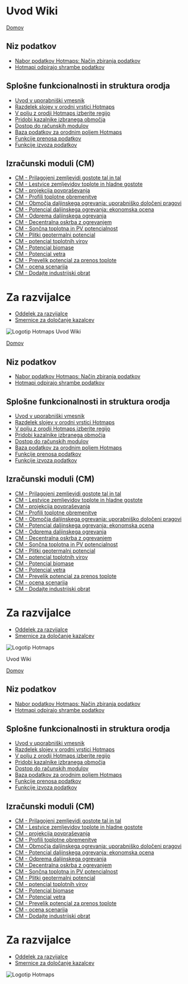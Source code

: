 <h1> Uvod Wiki </h1><p> <a href="Home">Domov</a> </p><h2> Niz podatkov </h2><ul><li> <a href="en-Hotmaps-data-set-method-of-data-collection">Nabor podatkov Hotmaps: Način zbiranja podatkov</a> </li><li> <a href="en-Hotmaps-open-data-repositories">Hotmapi odpirajo shrambe podatkov</a> </li></ul><h2> Splošne funkcionalnosti in struktura orodja </h2><ul><li> <a href="en-Introduction-to-user-interface">Uvod v uporabniški vmesnik</a> </li><li> <a href="en-Layers-section-in-the-Hotmaps-toolbox">Razdelek slojev v orodni vrstici Hotmaps</a> </li><li> <a href="en-Select-a-region-in-the-Hotmaps-toolbox">V polju z orodji Hotmaps izberite regijo</a> </li><li> <a href="en-Retrieve-indicators-of-a-selected-area">Pridobi kazalnike izbranega območja</a> </li><li> <a href="en-Access-to-calculation-modules">Dostop do računskih modulov</a> </li><li> <a href="en-Database-behind-the-Hotmaps-toolbox">Baza podatkov za orodnim poljem Hotmaps</a> </li><li> <a href="en-Data-upload-functionalities">Funkcije prenosa podatkov</a> </li><li> <a href="en-Data-export-functionalities">Funkcije izvoza podatkov</a> </li></ul><h2> Izračunski moduli (CM) </h2><ul><li> <a href="en-CM-Customized-heat-and-floor-area-density-maps">CM - Prilagojeni zemljevidi gostote tal in tal</a> </li><li> <a href="en-CM-Scale-heat-and-cool-density-maps">CM - Lestvice zemljevidov toplote in hladne gostote</a> </li><li> <a href="en-CM-Demand-projection">CM - projekcija povpraševanja</a> </li><li> <a href="en-CM-Heat-load-profiles">CM - Profili toplotne obremenitve</a> </li><li> <a href="en-CM-District-heating-potential-areas-user-defined-thresholds">CM - Območja daljinskega ogrevanja: uporabniško določeni pragovi</a> </li><li> <a href="en-CM-District-heating-potential-economic-assessment">CM - Potencial daljinskega ogrevanja: ekonomska ocena</a> </li><li> <a href="en-CM-District-heating-supply-dispatch">CM - Odprema daljinskega ogrevanja</a> </li><li> <a href="en-CM-Decentral-heating-supply">CM - Decentralna oskrba z ogrevanjem</a> </li><li> <a href="en-CM-Solar-thermal-and-PV-potential">CM - Sončna toplotna in PV potencialnost</a> </li><li> <a href="en-CM-Shallow-geothermal-potential">CM - Plitki geotermalni potencial</a> </li><li> <a href="en-CM-Heat-source-potential">CM - potencial toplotnih virov</a> </li><li> <a href="en-CM-Biomass-potential">CM - Potencial biomase</a> </li><li> <a href="en-CM-Wind-potential">CM - Potencial vetra</a> </li><li> <a href="en-CM-Excess-heat-transport-potential">CM - Prevelik potencial za prenos toplote</a> </li><li> <a href="en-CM-Scenario-assessment">CM - ocena scenarija</a> </li><li> <a href="en-CM-Add-industry-plant">CM - Dodajte industrijski obrat</a> </li></ul><h1> Za razvijalce </h1><ul><li> <a href="en-Developers">Oddelek za razvijalce</a> </li><li> <a href="en-Guidelines-for-defining-indicators">Smernice za določanje kazalcev</a> </li></ul><p><img alt="Logotip Hotmaps" src="https://www.hotmaps-project.eu/wp-content/uploads/2017/02/logo.svg"/></p1> Uvod Wiki </h1><p> <a href="Home">Domov</a> </p><h2> Niz podatkov </h2><ul><li> <a href="en-Hotmaps-data-set-method-of-data-collection">Nabor podatkov Hotmaps: Način zbiranja podatkov</a> </li><li> <a href="en-Hotmaps-open-data-repositories">Hotmapi odpirajo shrambe podatkov</a> </li></ul><h2> Splošne funkcionalnosti in struktura orodja </h2><ul><li> <a href="en-Introduction-to-user-interface">Uvod v uporabniški vmesnik</a> </li><li> <a href="en-Layers-section-in-the-Hotmaps-toolbox">Razdelek slojev v orodni vrstici Hotmaps</a> </li><li> <a href="en-Select-a-region-in-the-Hotmaps-toolbox">V polju z orodji Hotmaps izberite regijo</a> </li><li> <a href="en-Retrieve-indicators-of-a-selected-area">Pridobi kazalnike izbranega območja</a> </li><li> <a href="en-Access-to-calculation-modules">Dostop do računskih modulov</a> </li><li> <a href="en-Database-behind-the-Hotmaps-toolbox">Baza podatkov za orodnim poljem Hotmaps</a> </li><li> <a href="en-Data-upload-functionalities">Funkcije prenosa podatkov</a> </li><li> <a href="en-Data-export-functionalities">Funkcije izvoza podatkov</a> </li></ul><h2> Izračunski moduli (CM) </h2><ul><li> <a href="en-CM-Customized-heat-and-floor-area-density-maps">CM - Prilagojeni zemljevidi gostote tal in tal</a> </li><li> <a href="en-CM-Scale-heat-and-cool-density-maps">CM - Lestvice zemljevidov toplote in hladne gostote</a> </li><li> <a href="en-CM-Demand-projection">CM - projekcija povpraševanja</a> </li><li> <a href="en-CM-Heat-load-profiles">CM - Profili toplotne obremenitve</a> </li><li> <a href="en-CM-District-heating-potential-areas-user-defined-thresholds">CM - Območja daljinskega ogrevanja: uporabniško določeni pragovi</a> </li><li> <a href="en-CM-District-heating-potential-economic-assessment">CM - Potencial daljinskega ogrevanja: ekonomska ocena</a> </li><li> <a href="en-CM-District-heating-supply-dispatch">CM - Odprema daljinskega ogrevanja</a> </li><li> <a href="en-CM-Decentral-heating-supply">CM - Decentralna oskrba z ogrevanjem</a> </li><li> <a href="en-CM-Solar-thermal-and-PV-potential">CM - Sončna toplotna in PV potencialnost</a> </li><li> <a href="en-CM-Shallow-geothermal-potential">CM - Plitki geotermalni potencial</a> </li><li> <a href="en-CM-Heat-source-potential">CM - potencial toplotnih virov</a> </li><li> <a href="en-CM-Biomass-potential">CM - Potencial biomase</a> </li><li> <a href="en-CM-Wind-potential">CM - Potencial vetra</a> </li><li> <a href="en-CM-Excess-heat-transport-potential">CM - Prevelik potencial za prenos toplote</a> </li><li> <a href="en-CM-Scenario-assessment">CM - ocena scenarija</a> </li><li> <a href="en-CM-Add-industry-plant">CM - Dodajte industrijski obrat</a> </li></ul><h1> Za razvijalce </h1><ul><li> <a href="en-Developers">Oddelek za razvijalce</a> </li><li> <a href="en-Guidelines-for-defining-indicators">Smernice za določanje kazalcev</a> </li></ul><p><img alt="Logotip Hotmaps" src="https://www.hotmaps-project.eu/wp-content/uploads/2017/02/logo.svg"/></p> Uvod Wiki </h1><p> <a href="Home">Domov</a> </p><h2> Niz podatkov </h2><ul><li> <a href="en-Hotmaps-data-set-method-of-data-collection">Nabor podatkov Hotmaps: Način zbiranja podatkov</a> </li><li> <a href="en-Hotmaps-open-data-repositories">Hotmapi odpirajo shrambe podatkov</a> </li></ul><h2> Splošne funkcionalnosti in struktura orodja </h2><ul><li> <a href="en-Introduction-to-user-interface">Uvod v uporabniški vmesnik</a> </li><li> <a href="en-Layers-section-in-the-Hotmaps-toolbox">Razdelek slojev v orodni vrstici Hotmaps</a> </li><li> <a href="en-Select-a-region-in-the-Hotmaps-toolbox">V polju z orodji Hotmaps izberite regijo</a> </li><li> <a href="en-Retrieve-indicators-of-a-selected-area">Pridobi kazalnike izbranega območja</a> </li><li> <a href="en-Access-to-calculation-modules">Dostop do računskih modulov</a> </li><li> <a href="en-Database-behind-the-Hotmaps-toolbox">Baza podatkov za orodnim poljem Hotmaps</a> </li><li> <a href="en-Data-upload-functionalities">Funkcije prenosa podatkov</a> </li><li> <a href="en-Data-export-functionalities">Funkcije izvoza podatkov</a> </li></ul><h2> Izračunski moduli (CM) </h2><ul><li> <a href="en-CM-Customized-heat-and-floor-area-density-maps">CM - Prilagojeni zemljevidi gostote tal in tal</a> </li><li> <a href="en-CM-Scale-heat-and-cool-density-maps">CM - Lestvice zemljevidov toplote in hladne gostote</a> </li><li> <a href="en-CM-Demand-projection">CM - projekcija povpraševanja</a> </li><li> <a href="en-CM-Heat-load-profiles">CM - Profili toplotne obremenitve</a> </li><li> <a href="en-CM-District-heating-potential-areas-user-defined-thresholds">CM - Območja daljinskega ogrevanja: uporabniško določeni pragovi</a> </li><li> <a href="en-CM-District-heating-potential-economic-assessment">CM - Potencial daljinskega ogrevanja: ekonomska ocena</a> </li><li> <a href="en-CM-District-heating-supply-dispatch">CM - Odprema daljinskega ogrevanja</a> </li><li> <a href="en-CM-Decentral-heating-supply">CM - Decentralna oskrba z ogrevanjem</a> </li><li> <a href="en-CM-Solar-thermal-and-PV-potential">CM - Sončna toplotna in PV potencialnost</a> </li><li> <a href="en-CM-Shallow-geothermal-potential">CM - Plitki geotermalni potencial</a> </li><li> <a href="en-CM-Heat-source-potential">CM - potencial toplotnih virov</a> </li><li> <a href="en-CM-Biomass-potential">CM - Potencial biomase</a> </li><li> <a href="en-CM-Wind-potential">CM - Potencial vetra</a> </li><li> <a href="en-CM-Excess-heat-transport-potential">CM - Prevelik potencial za prenos toplote</a> </li><li> <a href="en-CM-Scenario-assessment">CM - ocena scenarija</a> </li><li> <a href="en-CM-Add-industry-plant">CM - Dodajte industrijski obrat</a> </li></ul><h1> Za razvijalce </h1><ul><li> <a href="en-Developers">Oddelek za razvijalce</a> </li><li> <a href="en-Guidelines-for-defining-indicators">Smernice za določanje kazalcev</a> </li></ul><p><img alt="Logotip Hotmaps" src="https://www.hotmaps-project.eu/wp-content/uploads/2017/02/logo.svg"/></p>
